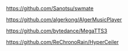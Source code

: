 


https://github.com/Sanotsu/swmate


https://github.com/algerkong/AlgerMusicPlayer

https://github.com/bytedance/MegaTTS3


https://github.com/ReChronoRain/HyperCeiler